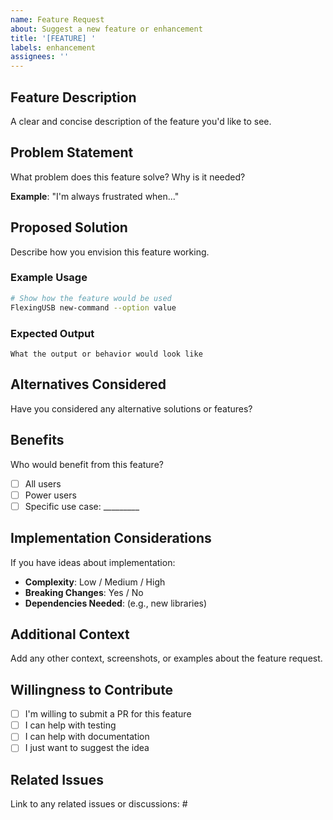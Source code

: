 ```yaml
---
name: Feature Request
about: Suggest a new feature or enhancement
title: '[FEATURE] '
labels: enhancement
assignees: ''
---
```


## Feature Description

A clear and concise description of the feature you'd like to see.

## Problem Statement

What problem does this feature solve? Why is it needed?

**Example**: "I'm always frustrated when..."

## Proposed Solution

Describe how you envision this feature working.

### Example Usage

```bash
# Show how the feature would be used
FlexingUSB new-command --option value
```

### Expected Output

```
What the output or behavior would look like
```

## Alternatives Considered

Have you considered any alternative solutions or features?

## Benefits

Who would benefit from this feature?
- [ ] All users
- [ ] Power users
- [ ] Specific use case: _________

## Implementation Considerations

If you have ideas about implementation:

- **Complexity**: Low / Medium / High
- **Breaking Changes**: Yes / No
- **Dependencies Needed**: (e.g., new libraries)

## Additional Context

Add any other context, screenshots, or examples about the feature request.

## Willingness to Contribute

- [ ] I'm willing to submit a PR for this feature
- [ ] I can help with testing
- [ ] I can help with documentation
- [ ] I just want to suggest the idea

## Related Issues

Link to any related issues or discussions: #
